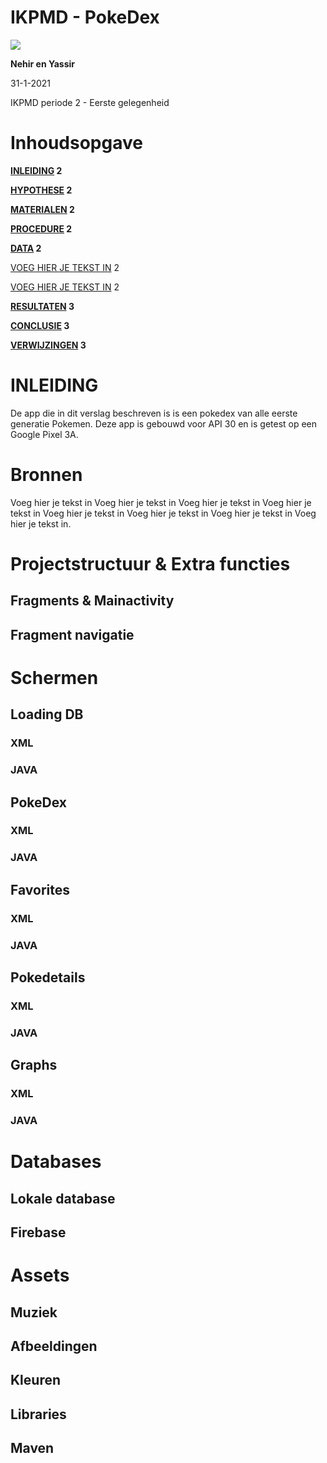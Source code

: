 # IKPMD - PokeDex

![](RackMultipart20210130-4-qp9hoj_html_b76564dd40d8f786.png)

**Nehir en Yassir**

31-1-2021

IKPMD periode 2 - Eerste gelegenheid

#

# Inhoudsopgave

**[INLEIDING](#_9nvi5xgmjvpe) 2**

**[HYPOTHESE](#_75rf4vta81ax) 2**

**[MATERIALEN](#_lquiyrwpy6ke) 2**

**[PROCEDURE](#_kn5uvgo00ajj) 2**

**[DATA](#_o8rmzovhszmh) 2**

[VOEG HIER JE TEKST IN](#_riu7lqlxpqrr) 2

[VOEG HIER JE TEKST IN](#_ai85dxyqa8ti) 2

**[RESULTATEN](#_1iz5pbeqzw6g) 3**

**[CONCLUSIE](#_chou9188p6co) 3**

**[VERWIJZINGEN](#_upsdn5xevax7) 3**

#

# INLEIDING

De app die in dit verslag beschreven is is een pokedex van alle eerste generatie Pokemen. Deze app is gebouwd voor API 30 en is getest op een Google Pixel 3A.


# Bronnen

Voeg hier je tekst in Voeg hier je tekst in Voeg hier je tekst in Voeg hier je tekst in Voeg hier je tekst in Voeg hier je tekst in Voeg hier je tekst in Voeg hier je tekst in.


# Projectstructuur & Extra functies

## Fragments & Mainactivity

## Fragment navigatie



# Schermen

## Loading DB

### XML

### JAVA


## PokeDex

### XML

### JAVA

## Favorites

### XML

### JAVA


## Pokedetails

### XML

### JAVA


## Graphs

### XML

### JAVA




# Databases

## Lokale database

## Firebase


# Assets
## Muziek
## Afbeeldingen
## Kleuren
## Libraries
## Maven


####
